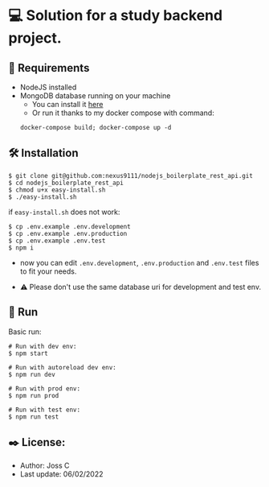 # 💻 Solution for a study backend project.

## 🔎 Requirements

- NodeJS installed
- MongoDB database running on your machine
    - You can install it <a href="https://www.mongodb.com/docs/manual/administration/install-community/">here</a>
    - Or run it thanks to my docker compose with command: 
    ```console
    docker-compose build; docker-compose up -d
    ```

## 🛠 Installation

```console
$ git clone git@github.com:nexus9111/nodejs_boilerplate_rest_api.git
$ cd nodejs_boilerplate_rest_api
$ chmod u+x easy-install.sh
$ ./easy-install.sh
```

if `easy-install.sh` does not work:

```console
$ cp .env.example .env.development
$ cp .env.example .env.production
$ cp .env.example .env.test
$ npm i
```

- now you can edit `.env.development`, `.env.production` and `.env.test` files to fit your needs.

- ⚠️ Please don't use the same database uri for development and test env.

## 🚀 Run

Basic run:

```console
# Run with dev env:
$ npm start

# Run with autoreload dev env:
$ npm run dev

# Run with prod env:
$ npm run prod

# Run with test env:
$ npm run test
```

## ✒️ License:

- Author: Joss C
- Last update: 06/02/2022